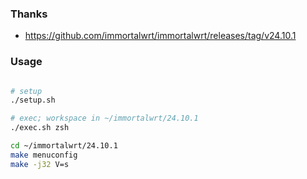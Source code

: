 ### Thanks

- https://github.com/immortalwrt/immortalwrt/releases/tag/v24.10.1

### Usage

```bash

# setup
./setup.sh

# exec; workspace in ~/immortalwrt/24.10.1
./exec.sh zsh

cd ~/immortalwrt/24.10.1
make menuconfig
make -j32 V=s
```
